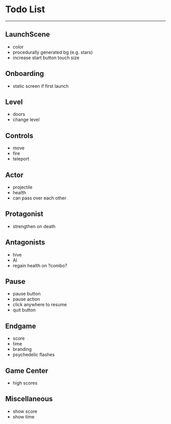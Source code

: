 # Todo List

---

## LaunchScene
* color
* procedurally generated bg (e.g. stars)
* increase start button touch size

## Onboarding
* static screen if first launch

## Level
* doors
* change level

## Controls
* move
* fire
* teleport

## Actor
* projectile
* health
* can pass over each other

## Protagonist
* strengthen on death

## Antagonists
* hive
* AI
* regain health on ?combo?

## Pause
* pause button
* pause action
* click anywhere to resume
* quit button

## Endgame
* score
* time
* branding
* psychedelic flashes

## Game Center
* high scores

## Miscellaneous
* show score
* show time


